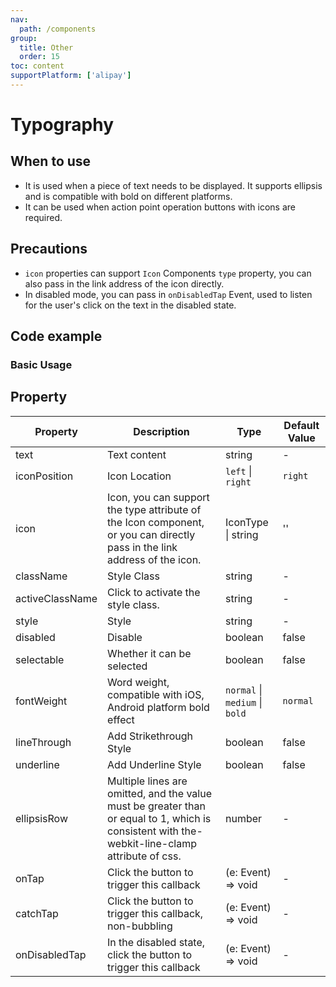 ```yaml
---
nav:
  path: /components
group:
  title: Other
  order: 15
toc: content
supportPlatform: ['alipay']
---
```


# Typography

## When to use

- It is used when a piece of text needs to be displayed. It supports ellipsis and is compatible with bold on different platforms.
- It can be used when action point operation buttons with icons are required.

## Precautions

- `icon` properties can support `Icon` Components `type` property, you can also pass in the link address of the icon directly.
- In disabled mode, you can pass in `onDisabledTap` Event, used to listen for the user's click on the text in the disabled state.

## Code example

### Basic Usage

<code src='../../demo/pages/Typography/index'></code>

## Property

| Property        | Description                                                                                                                                    | Type                           | Default Value |
| --------------- | ---------------------------------------------------------------------------------------------------------------------------------------------- | ------------------------------ | ------------- |
| text            | Text content                                                                                                                                   | string                         | -             |
| iconPosition    | Icon Location                                                                                                                                  | `left` \| `right`              | `right`       |
| icon            | Icon, you can support the type attribute of the Icon component, or you can directly pass in the link address of the icon.                      | IconType \| string             | ''            |
| className       | Style Class                                                                                                                                    | string                         | -             |
| activeClassName | Click to activate the style class.                                                                                                             | string                         | -             |
| style           | Style                                                                                                                                          | string                         | -             |
| disabled        | Disable                                                                                                                                        | boolean                        | false         |
| selectable      | Whether it can be selected                                                                                                                     | boolean                        | false         |
| fontWeight      | Word weight, compatible with iOS, Android platform bold effect                                                                                 | `normal` \| `medium` \| `bold` | `normal`      |
| lineThrough     | Add Strikethrough Style                                                                                                                        | boolean                        | false         |
| underline       | Add Underline Style                                                                                                                            | boolean                        | false         |
| ellipsisRow     | Multiple lines are omitted, and the value must be greater than or equal to 1, which is consistent with the-webkit-line-clamp attribute of css. | number                         | -             |
| onTap           | Click the button to trigger this callback                                                                                                      | (e: Event) => void             | -             |
| catchTap        | Click the button to trigger this callback, non-bubbling                                                                                        | (e: Event) => void             | -             |
| onDisabledTap   | In the disabled state, click the button to trigger this callback                                                                               | (e: Event) => void             | -             |

